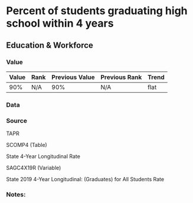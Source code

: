 # Percent of students graduating high school within 4 years

## Education & Workforce

### Value

|  Value      | Rank        | Previous Value | Previous Rank | Trend | 
| ----------- | ----------- | ----------- | ----------- | -----------|
| 90%       |     N/A      |    90%     | N/A          | flat  

### Data

### Source
TAPR

SCOMP4 (Table)

State 4-Year Longitudinal Rate

SAGC4X19R (Variable)

State 2019 4-Year Longitudinal: (Graduates) for All Students Rate


### Notes: